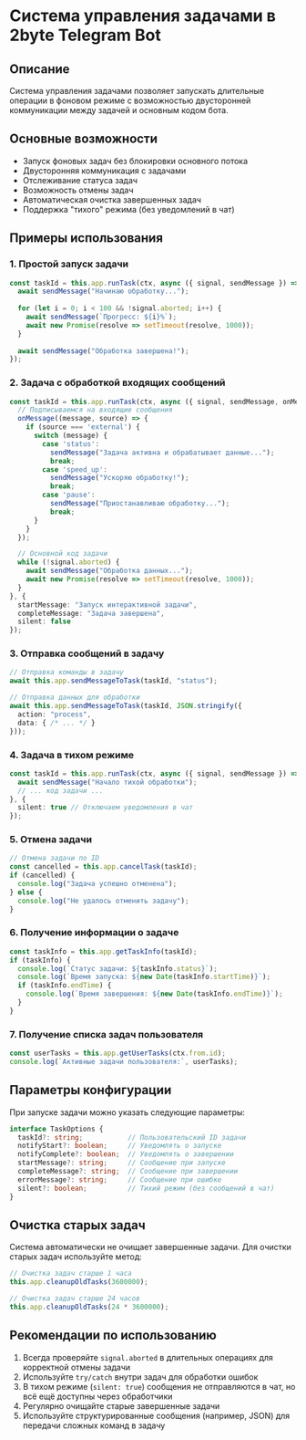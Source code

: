 # Система управления задачами в 2byte Telegram Bot

## Описание

Система управления задачами позволяет запускать длительные операции в фоновом режиме с возможностью двусторонней коммуникации между задачей и основным кодом бота.

## Основные возможности

- Запуск фоновых задач без блокировки основного потока
- Двусторонняя коммуникация с задачами
- Отслеживание статуса задач
- Возможность отмены задач
- Автоматическая очистка завершенных задач
- Поддержка "тихого" режима (без уведомлений в чат)

## Примеры использования

### 1. Простой запуск задачи

```typescript
const taskId = this.app.runTask(ctx, async ({ signal, sendMessage }) => {
  await sendMessage("Начинаю обработку...");
  
  for (let i = 0; i < 100 && !signal.aborted; i++) {
    await sendMessage(`Прогресс: ${i}%`);
    await new Promise(resolve => setTimeout(resolve, 1000));
  }
  
  await sendMessage("Обработка завершена!");
});
```

### 2. Задача с обработкой входящих сообщений

```typescript
const taskId = this.app.runTask(ctx, async ({ signal, sendMessage, onMessage }) => {
  // Подписываемся на входящие сообщения
  onMessage((message, source) => {
    if (source === 'external') {
      switch (message) {
        case 'status':
          sendMessage("Задача активна и обрабатывает данные...");
          break;
        case 'speed_up':
          sendMessage("Ускоряю обработку!");
          break;
        case 'pause':
          sendMessage("Приостанавливаю обработку...");
          break;
      }
    }
  });

  // Основной код задачи
  while (!signal.aborted) {
    await sendMessage("Обработка данных...");
    await new Promise(resolve => setTimeout(resolve, 1000));
  }
}, {
  startMessage: "Запуск интерактивной задачи",
  completeMessage: "Задача завершена",
  silent: false
});
```

### 3. Отправка сообщений в задачу

```typescript
// Отправка команды в задачу
await this.app.sendMessageToTask(taskId, "status");

// Отправка данных для обработки
await this.app.sendMessageToTask(taskId, JSON.stringify({ 
  action: "process", 
  data: { /* ... */ } 
}));
```

### 4. Задача в тихом режиме

```typescript
const taskId = this.app.runTask(ctx, async ({ signal, sendMessage }) => {
  await sendMessage("Начало тихой обработки");
  // ... код задачи ...
}, {
  silent: true // Отключаем уведомления в чат
});
```

### 5. Отмена задачи

```typescript
// Отмена задачи по ID
const cancelled = this.app.cancelTask(taskId);
if (cancelled) {
  console.log("Задача успешно отменена");
} else {
  console.log("Не удалось отменить задачу");
}
```

### 6. Получение информации о задаче

```typescript
const taskInfo = this.app.getTaskInfo(taskId);
if (taskInfo) {
  console.log(`Статус задачи: ${taskInfo.status}`);
  console.log(`Время запуска: ${new Date(taskInfo.startTime)}`);
  if (taskInfo.endTime) {
    console.log(`Время завершения: ${new Date(taskInfo.endTime)}`);
  }
}
```

### 7. Получение списка задач пользователя

```typescript
const userTasks = this.app.getUserTasks(ctx.from.id);
console.log(`Активные задачи пользователя:`, userTasks);
```

## Параметры конфигурации

При запуске задачи можно указать следующие параметры:

```typescript
interface TaskOptions {
  taskId?: string;           // Пользовательский ID задачи
  notifyStart?: boolean;     // Уведомлять о запуске
  notifyComplete?: boolean;  // Уведомлять о завершении
  startMessage?: string;     // Сообщение при запуске
  completeMessage?: string;  // Сообщение при завершении
  errorMessage?: string;     // Сообщение при ошибке
  silent?: boolean;          // Тихий режим (без сообщений в чат)
}
```

## Очистка старых задач

Система автоматически не очищает завершенные задачи. Для очистки старых задач используйте метод:

```typescript
// Очистка задач старше 1 часа
this.app.cleanupOldTasks(3600000);

// Очистка задач старше 24 часов
this.app.cleanupOldTasks(24 * 3600000);
```

## Рекомендации по использованию

1. Всегда проверяйте `signal.aborted` в длительных операциях для корректной отмены задачи
2. Используйте `try/catch` внутри задач для обработки ошибок
3. В тихом режиме (`silent: true`) сообщения не отправляются в чат, но всё ещё доступны через обработчики
4. Регулярно очищайте старые завершенные задачи
5. Используйте структурированные сообщения (например, JSON) для передачи сложных команд в задачу
